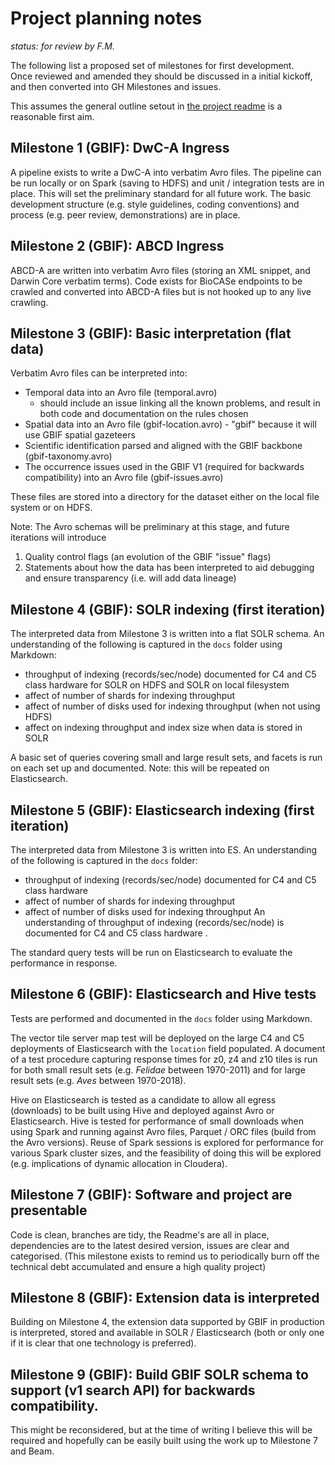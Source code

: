 # Project planning notes

_status: for review by F.M._

The following list a proposed set of milestones for first development.  
Once reviewed and amended they should be discussed in a initial kickoff, and then converted into GH Milestones and issues.

This assumes the general outline setout in [the project readme](../../README.md) is a reasonable first aim.

## Milestone 1 (GBIF): DwC-A Ingress
A pipeline exists to write a DwC-A into verbatim Avro files.
The pipeline can be run locally or on Spark (saving to HDFS) and unit / integration tests are in place. This will set the preliminary standard for all future work.
The basic development structure (e.g. style guidelines, coding conventions) and process (e.g. peer review, demonstrations) are in place.

## Milestone 2 (GBIF): ABCD Ingress
ABCD-A are written into verbatim Avro files (storing an XML snippet, and Darwin Core verbatim terms). Code exists for BioCASe endpoints to be crawled and converted into ABCD-A files but is not hooked up to any live crawling.

## Milestone 3 (GBIF): Basic interpretation (flat data)
Verbatim Avro files can be interpreted into:
 - Temporal data into an Avro file (temporal.avro) 
   - should include an issue linking all the known problems, and result in both code and documentation on the rules chosen
 - Spatial data into an Avro file (gbif-location.avro) - "gbif" because it will use GBIF spatial gazeteers
 - Scientific identification parsed and aligned with the GBIF backbone (gbif-taxonomy.avro)
 - The occurrence issues used in the GBIF V1 (required for backwards compatibility) into an Avro file (gbif-issues.avro)

These files are stored into a directory for the dataset either on the local file system or on HDFS.

Note: The Avro schemas will be preliminary at this stage, and future iterations will introduce 
  1. Quality control flags (an evolution of the GBIF "issue" flags)
  2. Statements about how the data has been interpreted to aid debugging and ensure transparency (i.e. will add data lineage)

## Milestone 4 (GBIF): SOLR indexing (first iteration)
The interpreted data from Milestone 3 is written into a flat SOLR schema.
An understanding of the following is captured in the `docs` folder using Markdown:
 - throughput of indexing (records/sec/node) documented for C4 and C5 class hardware for SOLR on HDFS and SOLR on local filesystem
 - affect of number of shards for indexing throughput
 - affect of number of disks used for indexing throughput (when not using HDFS)
 - affect on indexing throughput and index size when data is stored in SOLR 

A basic set of queries covering small and large result sets, and facets is run on each set up and documented. 
Note: this will be repeated on Elasticsearch.

## Milestone 5 (GBIF): Elasticsearch indexing (first iteration)
The interpreted data from Milestone 3 is written into ES.
An understanding of the following is captured in the `docs` folder:
 - throughput of indexing (records/sec/node) documented for C4 and C5 class hardware 
 - affect of number of shards for indexing throughput
 - affect of number of disks used for indexing throughput 
An understanding of throughput of indexing (records/sec/node) is documented for C4 and C5 class hardware .

The standard query tests will be run on Elasticsearch to evaluate the performance in response.

## Milestone 6 (GBIF): Elasticsearch and Hive tests

Tests are performed and documented in the `docs` folder using Markdown.

The vector tile server map test will be deployed on the large C4 and C5 deployments of Elasticsearch with the `location` field populated.
A document of a test procedure capturing response times for z0, z4 and z10 tiles is run for both small result sets (e.g. _Felidae_ between 1970-2011) and for large result sets (e.g. _Aves_ between 1970-2018).

Hive on Elasticsearch is tested as a candidate to allow all egress (downloads) to be built using Hive and deployed against Avro or Elasticsearch.
Hive is tested for performance of small downloads when using Spark and running against Avro files, Parquet / ORC files (build from the Avro versions).  Reuse of Spark sessions is explored for performance for various Spark cluster sizes, and the feasibility of doing this will be explored (e.g. implications of dynamic allocation in Cloudera).

## Milestone 7 (GBIF): Software and project are presentable
Code is clean, branches are tidy, the Readme's are all in place, dependencies are to the latest desired version, issues are clear and categorised.
(This milestone exists to remind us to periodically burn off the technical debt accumulated and ensure a high quality project)

## Milestone 8 (GBIF): Extension data is interpreted 
Building on Milestone 4, the extension data supported by GBIF in production is interpreted, stored and available in SOLR / Elasticsearch (both or only one if it is clear that one technology is preferred).

## Milestone 9 (GBIF): Build GBIF SOLR schema to support (v1 search API) for backwards compatibility.
This might be reconsidered, but at the time of writing I believe this will be required and hopefully can be easily built using the work up to Milestone 7 and Beam.
